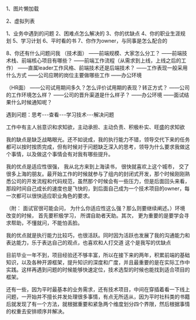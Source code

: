 1、图片懒加载


2、虚拟列表



1、业务中遇到的问题
2、困难点怎么解决的
3、你的优缺点
4、你的职业生涯规划
5、学习计划
6、平时看的书
7、你作为owner，与同事是怎么配合的

8、你还有什么问题问我
（技术面）
——前端规模、大家怎么分工？
——前端技术栈、前端核心项目有哪些？
——前端工作流程（从需求到上线，上线之后的工作）
——直属leader工作风格、前端技术还是后端技术？
——工作表现一般采用什么方式
——公司应聘的岗位主要做哪些工作
——办公环境

（HR面）
——公司试用期间多久？怎么评价试用期的表现？转正方式？
——公司的工作环境怎么样？
——公司的晋升渠道是什么样子？
——办公环境
——面试结果什么时候通知呢？


遇到问题：思考---查看---学习技术---解决问题

工作中有主人翁意识和求知欲，主动承担、主动负责、积极朴实、旺盛的求知欲

我的缺点是缺乏战略眼光。还不如说成，我的执行能力不错，领导交代下来的任务都可以按时按质完成，但有时候对于问题缺乏深入的思考，领导为什么要求我做这个事情，以及做这个事情会有对我有哪些提升。

我的优点是适应性很强， 我从北方来到上海读书， 很快就喜欢上这个城市， 交了很多上海的朋友。最开始工作的时候就参与了组内的封闭式开发，那个时候刚刚熟悉公司的开发流程和代码规范，虽然那个时候会有一些压力，但是后面回头来看，那段时间自己成长的速度也是飞快的，到后面自己成为一个技术项目的owner，每一次都可以很快适应职业角色的要求。

（附： 面试官很可能会问， 为什么你适应性这么强？那么则要继续阐述。）环境改变的时候， 首先要积极学习， 所谓自助者天助。其次， 更为重要的是要学会寻求帮助，不懂就问，不能怕丢脸。

我的优点就是执行能力比较巧，也很活跃。同时因为活跃也发展了我的沟通能力和表达能力，乐于表达自己的观点，也喜欢和人打交道
这个是我写的优缺点

目前毕业一年不到，项目经验还不够丰富，所以在接下来的两年，积累前端的基础知识，以及各种开源框架，提升知识的深度和广度，并且最重要的是在实际工作中实践。这样再遇到问题的时候能够快速定位，技术选型的时候也能找到适合项目的框架。

还有一些，因为平时最基本的业务需求，还有技术项目，中间在穿插着看一下线上问题，一开始并不擅长并发处理很多事情，有点无所适从，因为平时社科类的书籍后就发现了有一个方法，就根据重要和紧急两个维度划分四个界限，然后根据事情的权重去安排顺序并解决。


